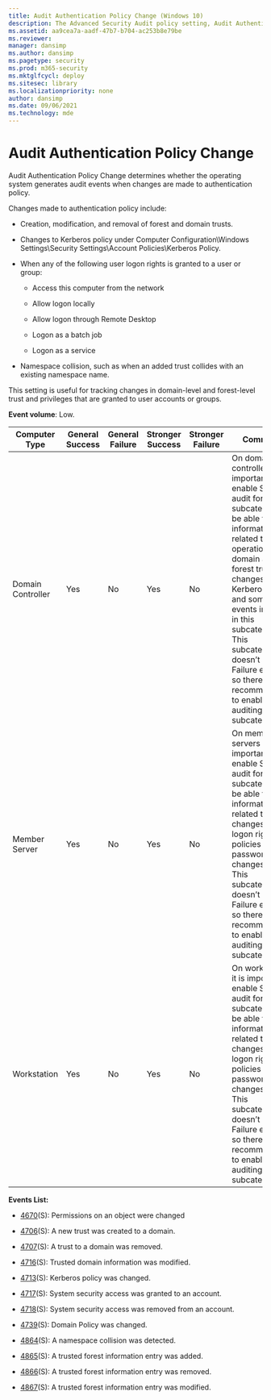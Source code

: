```yaml
---
title: Audit Authentication Policy Change (Windows 10)
description: The Advanced Security Audit policy setting, Audit Authentication Policy Change, determines if audit events are generated when authentication policy is changed.
ms.assetid: aa9cea7a-aadf-47b7-b704-ac253b8e79be
ms.reviewer: 
manager: dansimp
ms.author: dansimp
ms.pagetype: security
ms.prod: m365-security
ms.mktglfcycl: deploy
ms.sitesec: library
ms.localizationpriority: none
author: dansimp
ms.date: 09/06/2021
ms.technology: mde
---
```


# Audit Authentication Policy Change

Audit Authentication Policy Change determines whether the operating system generates audit events when changes are made to authentication policy.

Changes made to authentication policy include:

-   Creation, modification, and removal of forest and domain trusts.

-   Changes to Kerberos policy under Computer Configuration\\Windows Settings\\Security Settings\\Account Policies\\Kerberos Policy.

-   When any of the following user logon rights is granted to a user or group:

    -   Access this computer from the network

    -   Allow logon locally

    -   Allow logon through Remote Desktop

    -   Logon as a batch job

    -   Logon as a service

-   Namespace collision, such as when an added trust collides with an existing namespace name.

This setting is useful for tracking changes in domain-level and forest-level trust and privileges that are granted to user accounts or groups.

**Event volume**: Low.

| Computer Type     | General Success | General Failure | Stronger Success | Stronger Failure | Comments                                                                                                                                                                                                                                                                                                                                                                                    |
|-------------------|-----------------|-----------------|------------------|------------------|---------------------------------------------------------------------------------------------------------------------------------------------------------------------------------------------------------------------------------------------------------------------------------------------------------------------------------------------------------------------------------------------|
| Domain Controller | Yes             | No              | Yes              | No               | On domain controllers, it is important to enable Success audit for this subcategory to be able to get information related to operations with domain and forest trusts, changes in Kerberos policy and some other events included in this subcategory.<br>This subcategory doesn’t have Failure events, so there is no recommendation to enable Failure auditing for this subcategory. |
| Member Server     | Yes             | No              | Yes              | No               | On member servers it is important to enable Success audit for this subcategory to be able to get information related to changes in user logon rights policies and password policy changes.<br>This subcategory doesn’t have Failure events, so there is no recommendation to enable Failure auditing for this subcategory.                                                            |
| Workstation       | Yes             | No              | Yes              | No               | On workstations it is important to enable Success audit for this subcategory to be able to get information related to changes in user logon rights policies and password policy changes.<br>This subcategory doesn’t have Failure events, so there is no recommendation to enable Failure auditing for this subcategory.                                                              |

**Events List:**

-   [4670](event-4670.md)(S): Permissions on an object were changed

-   [4706](event-4706.md)(S): A new trust was created to a domain.

-   [4707](event-4707.md)(S): A trust to a domain was removed.

-   [4716](event-4716.md)(S): Trusted domain information was modified.

-   [4713](event-4713.md)(S): Kerberos policy was changed.

-   [4717](event-4717.md)(S): System security access was granted to an account.

-   [4718](event-4718.md)(S): System security access was removed from an account.

-   [4739](event-4739.md)(S): Domain Policy was changed.

-   [4864](event-4864.md)(S): A namespace collision was detected.

-   [4865](event-4865.md)(S): A trusted forest information entry was added.

-   [4866](event-4866.md)(S): A trusted forest information entry was removed.

-   [4867](event-4867.md)(S): A trusted forest information entry was modified.

